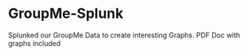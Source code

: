 # GroupMe-Splunk
Splunked our GroupMe Data to create interesting Graphs. PDF Doc with graphs included
